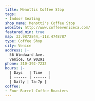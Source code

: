 ```yaml
---
title: Menottis Coffee Stop
tags:
- Indoor Seating
shop_name: Menotti's Coffee Stop
website: http://www.coffeeveniceca.com/
featured_min: true
map: 33.9872844,-118.4748787
type: Coffee Shop
city: Venice
address: |-
  56 Windward Ave.
  Venice, CA 90291
phone: 310-392-7232
hours: |-
  | Days   | Time   |
  | ------ | ------ |
  | Daily | 7a-7p |
coffee:
- Four Barrel Coffee Roasters
---
```


